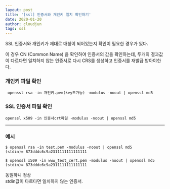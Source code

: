 ```yaml
---
layout: post
title: '[ssl] 인증서와 개인키 일치 확인하기'
date: 2020-01-20
author: cloudjun
tags: ssl
---
```

SSL 인증서와 개인키가 제대로 매칭이 되어있는지 확인이 필요한 경우가 있다.

이 경우 CN (Common Name) 을 확인하여 인증서의 값을 확인하는데, 두개의 결과값이 다르다면 일치하지 않는 인증서로 다시 CRS를 생성하고 인증서를 재발급 받아야한다.

### 개인키 파일 확인

     openssl rsa -in 개인키.pem(key도가능) -modulus -noout | openssl md5

### SSL 인증서 파일 확인

    openssl x509 -in 인증서crt파일 -modulus -noout | openssl md5

---

### 예시

    $ openssl rsa -in test.pem -modulus -noout | openssl md5
    (stdin)= 873dddc6c9a2311111111111111
    
    $ openssl x509 -in www_test_cert.pem -modulus -noout | openssl md5
    (stdin)= 873dddc6c9a2311111111111111

동일하니 정상 <br>
stdin값이 다르다면 일치하지 않는 인증서.